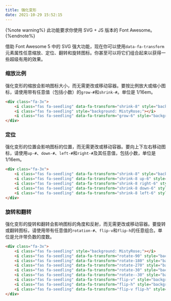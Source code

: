 ```yaml
---
title: 强化变形
date: 2021-10-29 15:52:15
---
```


{%note warning%}
此功能要求你使用 SVG + JS 版本的 Font Awesome。
{%endnote%}

借助 Font Awesome 5 中的 SVG 强大功能，现在你可以使用`data-fa-transform`元素属性任意缩放、定位、翻转和旋转图标。你甚至可以将它们组合起来以获得一些超级有用的效果。

### 缩放比例

强化变形的缩放会影响图标大小，而无需更改或移动容器。要按比例放大或缩小图标，请使用带有任意值（包括小数）的`grow-#`和`shrink-#`。单位是 1/16em。

<div class="fa-3x">
    <i class="fas fa-seedling" data-fa-transform="shrink-8" style="background: MistyRose;"></i>
    <i class="fas fa-seedling" style="background: MistyRose;"></i>
    <i class="fas fa-seedling" data-fa-transform="grow-6" style="background: MistyRose;"></i>
</div>

```html
<div class="fa-3x">
    <i class="fas fa-seedling" data-fa-transform="shrink-8" style="background: MistyRose;"></i>
    <i class="fas fa-seedling" style="background: MistyRose;"></i>
    <i class="fas fa-seedling" data-fa-transform="grow-6" style="background: MistyRose;"></i>
</div>
```

### 定位

强化变形的位置会影响图标的位置，而无需更改或移动容器。要向上下左右移动图标，请使用`up-#`、`down-#`、`left-#`和`right-#`及其任意值，包括小数，单位是 1/16em。

<div class="fa-3x">
    <i class="fas fa-seedling" data-fa-transform="shrink-8" style="background: MistyRose;"></i>
    <i class="fas fa-seedling" data-fa-transform="shrink-8 up-6" style="background: MistyRose;"></i>
    <i class="fas fa-seedling" data-fa-transform="shrink-8 right-6" style="background: MistyRose;"></i>
    <i class="fas fa-seedling" data-fa-transform="shrink-8 down-6" style="background: MistyRose;"></i>
    <i class="fas fa-seedling" data-fa-transform="shrink-8 left-6" style="background: MistyRose;"></i>
</div>

```html
<div class="fa-3x">
    <i class="fas fa-seedling" data-fa-transform="shrink-8" style="background: MistyRose;"></i>
    <i class="fas fa-seedling" data-fa-transform="shrink-8 up-6" style="background: MistyRose;"></i>
    <i class="fas fa-seedling" data-fa-transform="shrink-8 right-6" style="background: MistyRose;"></i>
    <i class="fas fa-seedling" data-fa-transform="shrink-8 down-6" style="background: MistyRose;"></i>
    <i class="fas fa-seedling" data-fa-transform="shrink-8 left-6" style="background: MistyRose;"></i>
</div>
```

### 旋转和翻转

强化变形的旋转和翻转会影响图标的角度和反射，而无需更改或移动容器。要旋转或翻转图标，请使用带有任意值的`rotation-#`、`flip-v`和`flip-h`的任意组合。单位是允许带负数的度数。

<div class="fa-3x">
    <i class="fas fa-seedling" style="background: MistyRose;"></i>
    <i class="fas fa-seedling" data-fa-transform="rotate-90" style="background: MistyRose;"></i>
    <i class="fas fa-seedling" data-fa-transform="rotate-180" style="background: MistyRose;"></i>
    <i class="fas fa-seedling" data-fa-transform="rotate-270" style="background: MistyRose;"></i>
    <i class="fas fa-seedling" data-fa-transform="rotate-30" style="background: MistyRose;"></i>
    <i class="fas fa-seedling" data-fa-transform="rotate--30" style="background: MistyRose;"></i>
    <i class="fas fa-seedling" data-fa-transform="flip-v" style="background: MistyRose;"></i>
    <i class="fas fa-seedling" data-fa-transform="flip-h" style="background: MistyRose;"></i>
    <i class="fas fa-seedling" data-fa-transform="flip-v flip-h" style="background: MistyRose;"></i>
</div>

```html
<div class="fa-3x">
    <i class="fas fa-seedling" style="background: MistyRose;"></i>
    <i class="fas fa-seedling" data-fa-transform="rotate-90" style="background: MistyRose;"></i>
    <i class="fas fa-seedling" data-fa-transform="rotate-180" style="background: MistyRose;"></i>
    <i class="fas fa-seedling" data-fa-transform="rotate-270" style="background: MistyRose;"></i>
    <i class="fas fa-seedling" data-fa-transform="rotate-30" style="background: MistyRose;"></i>
    <i class="fas fa-seedling" data-fa-transform="rotate--30" style="background: MistyRose;"></i>
    <i class="fas fa-seedling" data-fa-transform="flip-v" style="background: MistyRose;"></i>
    <i class="fas fa-seedling" data-fa-transform="flip-h" style="background: MistyRose;"></i>
    <i class="fas fa-seedling" data-fa-transform="flip-v flip-h" style="background: MistyRose;"></i>
</div>
```

